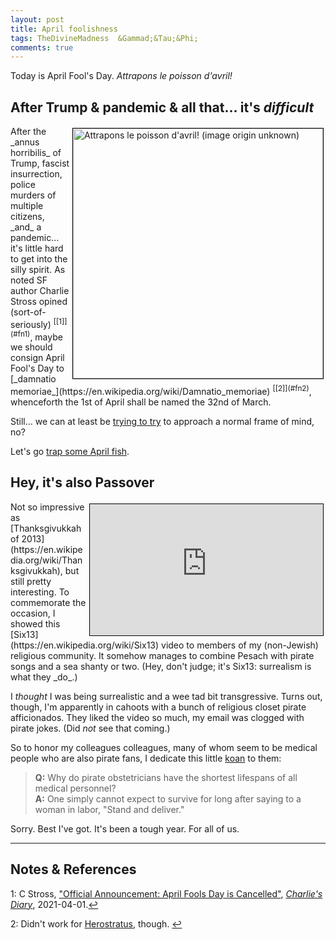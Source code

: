 ```yaml
---
layout: post
title: April foolishness
tags: TheDivineMadness  &Gammad;&Tau;&Phi; 
comments: true
---
```


Today is April Fool's Day.  _Attrapons le poisson d'avril!_  


## After Trump &amp; pandemic &amp; all that&hellip; it's _difficult_  

<img src="{{ site.baseurl }}/images/2021-04-01-foolishness-poisson.jpg" width="400" height="400" alt="Attrapons le poisson d'avril!  (image origin unknown)" title="Attrapons le poisson d'avril!  (image origin unknown)" style="float: right; margin: 3px 3px 3px 3px; border: 1px solid #000000;"/>
After the _annus horribilis_ of Trump, fascist insurrection, police murders of
multiple citizens, _and_ a pandemic&hellip; it's little hard to get into the silly spirit.  As
noted SF author Charlie Stross opined (sort-of-seriously) <sup id="fn1a">[[1]](#fn1)</sup>,
maybe we should consign April Fool's Day to
[_damnatio memoriae_](https://en.wikipedia.org/wiki/Damnatio_memoriae) <sup id="fn2a">[[2]](#fn2)</sup>,
whenceforth the 1st of April shall be named the 32nd of March.  

Still&hellip; we can at least be
[trying to try](https://www.lesswrong.com/posts/WLJwTJ7uGPA5Qphbp/trying-to-try)
to approach a normal frame of mind, no?  

Let's go [trap some April
fish](https://frenchmoments.eu/april-fools-day-traditions-in-france-le-1er-avril/).  


## Hey, it's also Passover  

<iframe width="373" height="210" src="https://www.youtube.com/embed/VQON0ipv6iI" allow="accelerometer; encrypted-media; gyroscope; picture-in-picture" allowfullscreen style="float: right; margin: 3px 3px 3px 3px; border: 1px solid #000000;"></iframe>
Not so impressive as [Thanksgivukkah of 2013](https://en.wikipedia.org/wiki/Thanksgivukkah), 
but still pretty interesting.  To commemorate the occasion, I showed this 
[Six13](https://en.wikipedia.org/wiki/Six13) video to members of my (non-Jewish) religious
community.  It somehow manages to combine Pesach with pirate songs and a sea shanty or
two.  (Hey, don't judge; it's Six13: surrealism is what they _do_.)  

I _thought_ I was being surrealistic and a wee tad bit transgressive.  Turns out, though,
I'm apparently in cahoots with a bunch of religious closet pirate afficionados.  They
liked the video so much, my email was clogged with pirate jokes.  (Did _not_ see that coming.)  

So to honor my colleagues colleagues, many of whom seem to be medical people who
are also pirate fans, I dedicate this little [koan](https://en.wikipedia.org/wiki/Koan) to them:  
> __Q:__ Why do pirate obstetricians have the shortest lifespans of all medical personnel?  
> __A:__ One simply cannot expect to survive for long after saying to a woman in labor, "Stand and deliver."  

Sorry.  Best I've got.  It's been a tough year.  For all of us.  

---

## Notes &amp; References  

<!--
<sup id="fn1a">[[1]](#fn1)</sup>
<a id="fn1">1</a>: [↩](#fn1a)  
-->

<a id="fn1">1</a>: C Stross, ["Official Announcement: April Fools Day is Cancelled"](https://www.antipope.org/charlie/blog-static/2021/04/official-announcement-april-fo.html), [_Charlie's Diary_](http://www.antipope.org/charlie/blog-static/), 2021-04-01.[↩](#fn1a)  

<a id="fn2">2</a>: Didn't work for [Herostratus](https://en.wikipedia.org/wiki/Herostratus), though. [↩](#fn2a)  

